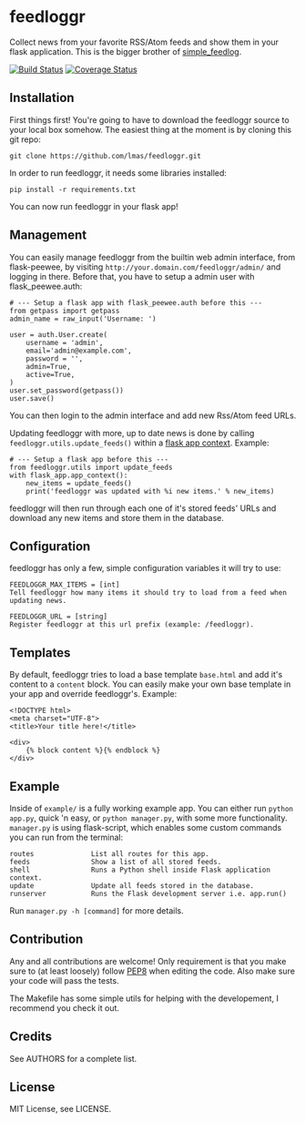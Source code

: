 feedloggr
=========
Collect news from your favorite RSS/Atom feeds and show them in your flask application.
This is the bigger brother of [simple_feedlog](https://github.com/lmas/simple_feedlog).

[![Build Status](https://travis-ci.org/lmas/feedloggr.png?branch=master)](https://travis-ci.org/lmas/feedloggr)
[![Coverage Status](https://coveralls.io/repos/lmas/feedloggr/badge.png)](https://coveralls.io/r/lmas/feedloggr)

Installation
------------
First things first!
You're going to have to download the feedloggr source to your local box somehow.
The easiest thing at the moment is by cloning this git repo:

    git clone https://github.com/lmas/feedloggr.git

In order to run feedloggr, it needs some libraries installed:

    pip install -r requirements.txt

You can now run feedloggr in your flask app!

Management
----------
You can easily manage feedloggr from the builtin web admin interface, from
flask-peewee, by visiting `http://your.domain.com/feedloggr/admin/` and logging
in there.
Before that, you have to setup a admin user with flask_peewee.auth:

    # --- Setup a flask app with flask_peewee.auth before this ---
    from getpass import getpass
    admin_name = raw_input('Username: ')

    user = auth.User.create(
        username = 'admin',
        email='admin@example.com',
        password = '',
        admin=True,
        active=True,
    )
    user.set_password(getpass())
    user.save()

You can then login to the admin interface and add new Rss/Atom feed URLs.

Updating feedloggr with more, up to date news is done by calling
`feedloggr.utils.update_feeds()` within a [flask app context](http://flask.pocoo.org/docs/appcontext/).
Example:

    # --- Setup a flask app before this ---
    from feedloggr.utils import update_feeds
    with flask_app.app_context():
        new_items = update_feeds()
        print('feedloggr was updated with %i new items.' % new_items)

feedloggr will then run through each one of it's stored feeds' URLs and download
any new items and store them in the database.

Configuration
-------------
feedloggr has only a few, simple configuration variables it will try to use:

    FEEDLOGGR_MAX_ITEMS = [int]
    Tell feedloggr how many items it should try to load from a feed when
    updating news.

    FEEDLOGGR_URL = [string]
    Register feedloggr at this url prefix (example: /feedloggr).

Templates
---------
By default, feedloggr tries to load a base template `base.html` and add it's
content to a `content` block. You can easily make your own base template in your
app and override feedloggr's. Example:

    <!DOCTYPE html>
    <meta charset="UTF-8">
    <title>Your title here!</title>

    <div>
        {% block content %}{% endblock %}
    </div>

Example
-------
Inside of `example/` is a fully working example app. You can either run `python
app.py`, quick 'n easy, or `python manager.py`, with some more functionality.
`manager.py` is using flask-script, which enables some custom commands you can
run from the terminal:

    routes              List all routes for this app.
    feeds               Show a list of all stored feeds.
    shell               Runs a Python shell inside Flask application context.
    update              Update all feeds stored in the database.
    runserver           Runs the Flask development server i.e. app.run()

Run `manager.py -h [command]` for more details.

Contribution
------------
Any and all contributions are welcome! Only requirement is that you make sure to
(at least loosely) follow [PEP8](http://www.python.org/dev/peps/pep-0008/) when
editing the code. Also make sure your code will pass the tests.

The Makefile has some simple utils for helping with the developement, I recommend
you check it out.

Credits
-------
See AUTHORS for a complete list.

License
-------
MIT License, see LICENSE.
